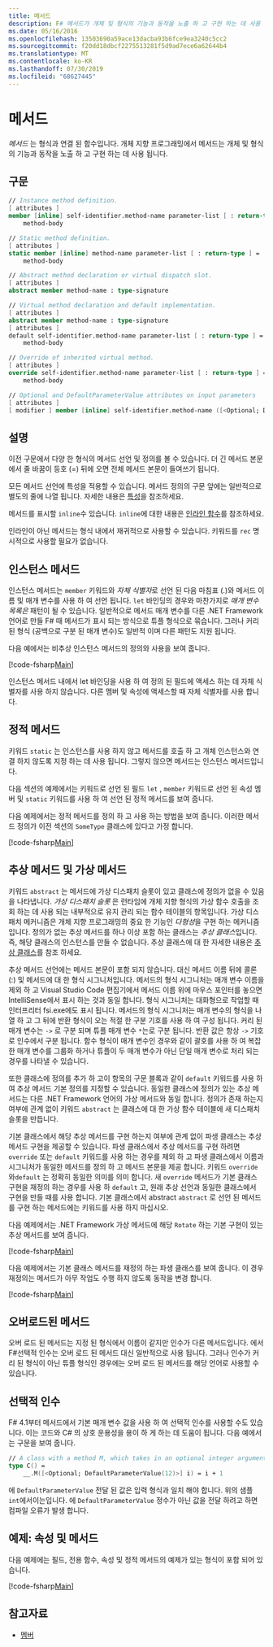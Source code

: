 ```yaml
---
title: 메서드
description: F# 메서드가 개체 및 형식의 기능과 동작을 노출 하 고 구현 하는 데 사용 되는 형식과 연결 된 함수인 방법에 대해 알아봅니다.
ms.date: 05/16/2016
ms.openlocfilehash: 13503690a59ace13dacba93b6fce9ea3240c5cc2
ms.sourcegitcommit: f20dd18dbcf2275513281f5d9ad7ece6a62644b4
ms.translationtype: MT
ms.contentlocale: ko-KR
ms.lasthandoff: 07/30/2019
ms.locfileid: "68627445"
---
```

# <a name="methods"></a>메서드

*메서드* 는 형식과 연결 된 함수입니다. 개체 지향 프로그래밍에서 메서드는 개체 및 형식의 기능과 동작을 노출 하 고 구현 하는 데 사용 됩니다.

## <a name="syntax"></a>구문

```fsharp
// Instance method definition.
[ attributes ]
member [inline] self-identifier.method-name parameter-list [ : return-type ] =
    method-body

// Static method definition.
[ attributes ]
static member [inline] method-name parameter-list [ : return-type ] =
    method-body

// Abstract method declaration or virtual dispatch slot.
[ attributes ]
abstract member method-name : type-signature

// Virtual method declaration and default implementation.
[ attributes ]
abstract member method-name : type-signature
[ attributes ]
default self-identifier.method-name parameter-list [ : return-type ] =
    method-body

// Override of inherited virtual method.
[ attributes ]
override self-identifier.method-name parameter-list [ : return-type ] =
    method-body

// Optional and DefaultParameterValue attributes on input parameters
[ attributes ]
[ modifier ] member [inline] self-identifier.method-name ([<Optional; DefaultParameterValue( default-value )>] input) [ : return-type ]
```

## <a name="remarks"></a>설명

이전 구문에서 다양 한 형식의 메서드 선언 및 정의를 볼 수 있습니다. 더 긴 메서드 본문에서 줄 바꿈이 등호 (=) 뒤에 오면 전체 메서드 본문이 들여쓰기 됩니다.

모든 메서드 선언에 특성을 적용할 수 있습니다. 메서드 정의의 구문 앞에는 일반적으로 별도의 줄에 나열 됩니다. 자세한 내용은 [특성](../attributes.md)을 참조하세요.

메서드를 표시할 `inline`수 있습니다. `inline`에 대한 내용은 [인라인 함수](../functions/inline-functions.md)를 참조하세요.

인라인이 아닌 메서드는 형식 내에서 재귀적으로 사용할 수 있습니다. 키워드를 `rec` 명시적으로 사용할 필요가 없습니다.

## <a name="instance-methods"></a>인스턴스 메서드

인스턴스 메서드는 `member` 키워드와 *자체 식별자*로 선언 된 다음 마침표 (.)와 메서드 이름 및 매개 변수를 사용 하 여 선언 됩니다. `let` 바인딩의 경우와 마찬가지로 *매개 변수 목록은* 패턴이 될 수 있습니다. 일반적으로 메서드 매개 변수를 다른 .NET Framework 언어로 만들 F# 때 메서드가 표시 되는 방식으로 튜플 형식으로 묶습니다. 그러나 커리 된 형식 (공백으로 구분 된 매개 변수)도 일반적 이며 다른 패턴도 지원 됩니다.

다음 예에서는 비추상 인스턴스 메서드의 정의와 사용을 보여 줍니다.

[!code-fsharp[Main](~/samples/snippets/fsharp/lang-ref-1/snippet3401.fs)]

인스턴스 메서드 내에서 let 바인딩을 사용 하 여 정의 된 필드에 액세스 하는 데 자체 식별자를 사용 하지 않습니다. 다른 멤버 및 속성에 액세스할 때 자체 식별자를 사용 합니다.

## <a name="static-methods"></a>정적 메서드

키워드 `static` 는 인스턴스를 사용 하지 않고 메서드를 호출 하 고 개체 인스턴스와 연결 하지 않도록 지정 하는 데 사용 됩니다. 그렇지 않으면 메서드는 인스턴스 메서드입니다.

다음 섹션의 예제에서는 키워드로 선언 된 필드 `let` , `member` 키워드로 선언 된 속성 멤버 및 `static` 키워드를 사용 하 여 선언 된 정적 메서드를 보여 줍니다.

다음 예제에서는 정적 메서드를 정의 하 고 사용 하는 방법을 보여 줍니다. 이러한 메서드 정의가 이전 섹션의 `SomeType` 클래스에 있다고 가정 합니다.

[!code-fsharp[Main](~/samples/snippets/fsharp/lang-ref-1/snippet3402.fs)]

## <a name="abstract-and-virtual-methods"></a>추상 메서드 및 가상 메서드

키워드 `abstract` 는 메서드에 가상 디스패치 슬롯이 있고 클래스에 정의가 없을 수 있음을 나타냅니다. *가상 디스패치 슬롯* 은 런타임에 개체 지향 형식의 가상 함수 호출을 조회 하는 데 사용 되는 내부적으로 유지 관리 되는 함수 테이블의 항목입니다. 가상 디스패치 메커니즘은 개체 지향 프로그래밍의 중요 한 기능인 *다형성*을 구현 하는 메커니즘입니다. 정의가 없는 추상 메서드를 하나 이상 포함 하는 클래스는 *추상 클래스*입니다. 즉, 해당 클래스의 인스턴스를 만들 수 없습니다. 추상 클래스에 대 한 자세한 내용은 [추상 클래스](../abstract-classes.md)를 참조 하세요.

추상 메서드 선언에는 메서드 본문이 포함 되지 않습니다. 대신 메서드 이름 뒤에 콜론 (:) 및 메서드에 대 한 형식 시그니처입니다. 메서드의 형식 시그니처는 매개 변수 이름을 제외 하 고 Visual Studio Code 편집기에서 메서드 이름 위에 마우스 포인터를 놓으면 IntelliSense에서 표시 하는 것과 동일 합니다. 형식 시그니처는 대화형으로 작업할 때 인터프리터 fsi.exe에도 표시 됩니다. 메서드의 형식 시그니처는 매개 변수의 형식을 나열 하 고 그 뒤에 반환 형식이 오는 적절 한 구분 기호를 사용 하 여 구성 됩니다. 커리 된 매개 변수는 `->` 로 구분 되며 튜플 매개 변수 `*`는로 구분 됩니다. 반환 값은 항상 `->` 기호로 인수에서 구분 됩니다. 함수 형식이 매개 변수인 경우와 같이 괄호를 사용 하 여 복잡 한 매개 변수를 그룹화 하거나 튜플이 두 매개 변수가 아닌 단일 매개 변수로 처리 되는 경우를 나타낼 수 있습니다.

또한 클래스에 정의를 추가 하 고이 항목의 구문 블록과 같이 `default` 키워드를 사용 하 여 추상 메서드 기본 정의를 지정할 수 있습니다. 동일한 클래스에 정의가 있는 추상 메서드는 다른 .NET Framework 언어의 가상 메서드와 동일 합니다. 정의가 존재 하는지 여부에 관계 없이 키워드 `abstract` 는 클래스에 대 한 가상 함수 테이블에 새 디스패치 슬롯을 만듭니다.

기본 클래스에서 해당 추상 메서드를 구현 하는지 여부에 관계 없이 파생 클래스는 추상 메서드 구현을 제공할 수 있습니다. 파생 클래스에서 추상 메서드를 구현 하려면 `override` 또는 `default` 키워드를 사용 하는 경우를 제외 하 고 파생 클래스에서 이름과 시그니처가 동일한 메서드를 정의 하 고 메서드 본문을 제공 합니다. 키워드 `override` 와`default` 는 정확히 동일한 의미를 의미 합니다. 새 `override` 메서드가 기본 클래스 구현을 재정의 하는 경우를 사용 하 `default` 고, 원래 추상 선언과 동일한 클래스에서 구현을 만들 때를 사용 합니다. 기본 클래스에서 abstract `abstract` 로 선언 된 메서드를 구현 하는 메서드에는 키워드를 사용 하지 마십시오.

다음 예제에서는 .NET Framework 가상 메서드에 해당 `Rotate` 하는 기본 구현이 있는 추상 메서드를 보여 줍니다.

[!code-fsharp[Main](~/samples/snippets/fsharp/lang-ref-1/snippet3403.fs)]

다음 예제에서는 기본 클래스 메서드를 재정의 하는 파생 클래스를 보여 줍니다. 이 경우 재정의는 메서드가 아무 작업도 수행 하지 않도록 동작을 변경 합니다.

[!code-fsharp[Main](~/samples/snippets/fsharp/lang-ref-1/snippet3404.fs)]

## <a name="overloaded-methods"></a>오버로드된 메서드

오버 로드 된 메서드는 지정 된 형식에서 이름이 같지만 인수가 다른 메서드입니다. 에서 F#선택적 인수는 오버 로드 된 메서드 대신 일반적으로 사용 됩니다. 그러나 인수가 커리 된 형식이 아닌 튜플 형식인 경우에는 오버 로드 된 메서드를 해당 언어로 사용할 수 있습니다.

## <a name="optional-arguments"></a>선택적 인수

F# 4.1부터 메서드에서 기본 매개 변수 값을 사용 하 여 선택적 인수를 사용할 수도 있습니다.  이는 코드와 C# 의 상호 운용성을 용이 하 게 하는 데 도움이 됩니다.  다음 예에서는 구문을 보여 줍니다.

```fsharp
// A class with a method M, which takes in an optional integer argument.
type C() =
    __.M([<Optional; DefaultParameterValue(12)>] i) = i + 1
```

에 `DefaultParameterValue` 전달 된 값은 입력 형식과 일치 해야 합니다.  위의 샘플 `int`에서이는입니다.  에 `DefaultParameterValue` 정수가 아닌 값을 전달 하려고 하면 컴파일 오류가 발생 합니다.

## <a name="example-properties-and-methods"></a>예제: 속성 및 메서드

다음 예제에는 필드, 전용 함수, 속성 및 정적 메서드의 예제가 있는 형식이 포함 되어 있습니다.

[!code-fsharp[Main](~/samples/snippets/fsharp/lang-ref-1/snippet3406.fs)]

## <a name="see-also"></a>참고자료

- [멤버](index.md)
